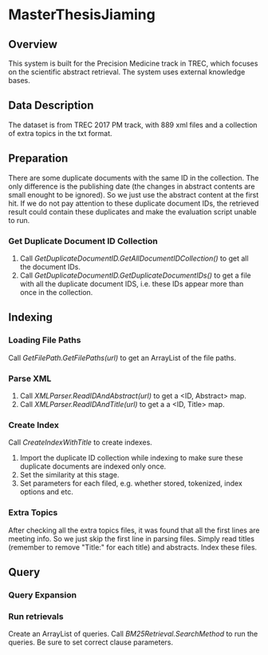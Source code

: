 # MasterThesisJiaming
## Overview
This system is built for the Precision Medicine track in TREC, which focuses on the scientific abstract retrieval. The system uses external knowledge bases.

## Data Description
The dataset is from TREC 2017 PM track, with 889 xml files and a collection of extra topics in the txt format.

## Preparation
There are some duplicate documents with the same ID in the collection. The only difference is the publishing date (the changes in abstract contents are small enought to be ignored). So we just use the abstract content at the first hit. If we do not pay attention to these duplicate document IDs, the retrieved result could contain these duplicates and make the evaluation script unable to run.

### Get Duplicate Document ID Collection
1. Call _GetDuplicateDocumentID.GetAllDocumentIDCollection()_ to get all the document IDs.
2. Call _GetDuplicateDocumentID.GetDuplicateDocumentIDs()_ to get a file with all the duplicate document IDS, i.e. these IDs appear more than once in the collection.

## Indexing
### Loading File Paths
Call _GetFilePath.GetFilePaths(url)_ to get an ArrayList of the file paths.

### Parse XML
1. Call _XMLParser.ReadIDAndAbstract(url)_ to get a <ID, Abstract> map.
2. Call _XMLParser.ReadIDAndTitle(url)_ to get a a <ID, Title> map.

### Create Index
Call _CreateIndexWithTitle_ to create indexes.
1. Import the duplicate ID collection while indexing to make sure these duplicate documents are indexed only once.
2. Set the similarity at this stage.
3. Set parameters for each filed, e.g. whether stored, tokenized, index options and etc.

### Extra Topics
After checking all the extra topics files, it was found that all the first lines are meeting info. So we just skip the first line in parsing files.
Simply read titles (remember to remove "Title:" for each title) and abstracts.
Index these files.

## Query
### Query Expansion

### Run retrievals
Create an ArrayList of queries.
Call _BM25Retrieval.SearchMethod_ to run the queries.
Be sure to set correct clause parameters.
